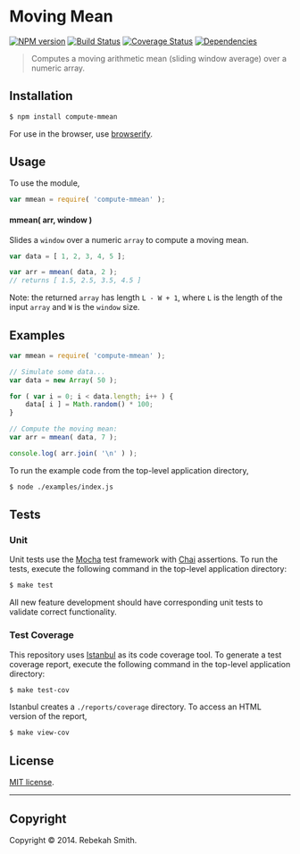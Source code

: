 Moving Mean
===
[![NPM version][npm-image]][npm-url] [![Build Status][travis-image]][travis-url] [![Coverage Status][coveralls-image]][coveralls-url] [![Dependencies][dependencies-image]][dependencies-url]

> Computes a moving arithmetic mean (sliding window average) over a numeric array.


## Installation

``` bash
$ npm install compute-mmean
```

For use in the browser, use [browserify](https://github.com/substack/node-browserify).


## Usage

To use the module,

``` javascript
var mmean = require( 'compute-mmean' );
```

#### mmean( arr, window )

Slides a `window` over a numeric `array` to compute a moving mean.

``` javascript
var data = [ 1, 2, 3, 4, 5 ];

var arr = mmean( data, 2 );
// returns [ 1.5, 2.5, 3.5, 4.5 ]
```

Note: the returned `array` has length `L - W + 1`, where `L` is the length of the input `array` and `W` is the `window` size. 


## Examples

``` javascript
var mmean = require( 'compute-mmean' );

// Simulate some data...
var data = new Array( 50 );

for ( var i = 0; i < data.length; i++ ) {
	data[ i ] = Math.random() * 100;
}

// Compute the moving mean:
var arr = mmean( data, 7 );

console.log( arr.join( '\n' ) );
```

To run the example code from the top-level application directory,

``` bash
$ node ./examples/index.js
```


## Tests

### Unit

Unit tests use the [Mocha](http://mochajs.org) test framework with [Chai](http://chaijs.com) assertions. To run the tests, execute the following command in the top-level application directory:

``` bash
$ make test
```

All new feature development should have corresponding unit tests to validate correct functionality.


### Test Coverage

This repository uses [Istanbul](https://github.com/gotwarlost/istanbul) as its code coverage tool. To generate a test coverage report, execute the following command in the top-level application directory:

``` bash
$ make test-cov
```

Istanbul creates a `./reports/coverage` directory. To access an HTML version of the report,

``` bash
$ make view-cov
```


## License

[MIT license](http://opensource.org/licenses/MIT). 


---
## Copyright

Copyright &copy; 2014. Rebekah Smith.


[npm-image]: http://img.shields.io/npm/v/compute-mmean.svg
[npm-url]: https://npmjs.org/package/compute-mmean

[travis-image]: http://img.shields.io/travis/compute-io/mmean/master.svg
[travis-url]: https://travis-ci.org/compute-io/mmean

[coveralls-image]: https://img.shields.io/coveralls/compute-io/mmean/master.svg
[coveralls-url]: https://coveralls.io/r/compute-io/mmean?branch=master

[dependencies-image]: http://img.shields.io/david/compute-io/mmean.svg
[dependencies-url]: https://david-dm.org/compute-io/mmean

[dev-dependencies-image]: http://img.shields.io/david/dev/compute-io/mmean.svg
[dev-dependencies-url]: https://david-dm.org/dev/compute-io/mmean

[github-issues-image]: http://img.shields.io/github/issues/compute-io/mmean.svg
[github-issues-url]: https://github.com/compute-io/mmean/issues
